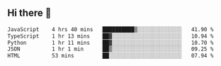 ## Hi there 👋

<!--START_SECTION:waka-->

```txt
JavaScript    4 hrs 40 mins   ██████████▒░░░░░░░░░░░░░░   41.90 %
TypeScript    1 hr 13 mins    ██▓░░░░░░░░░░░░░░░░░░░░░░   10.94 %
Python        1 hr 11 mins    ██▓░░░░░░░░░░░░░░░░░░░░░░   10.70 %
JSON          1 hr 1 min      ██▒░░░░░░░░░░░░░░░░░░░░░░   09.25 %
HTML          53 mins         ██░░░░░░░░░░░░░░░░░░░░░░░   07.94 %
```

<!--END_SECTION:waka-->

<!--
**taylor475/taylor475** is a ✨ _special_ ✨ repository because its `README.md` (this file) appears on your GitHub profile.

Here are some ideas to get you started:

- 🔭 I’m currently working on ...
- 🌱 I’m currently learning ...
- 👯 I’m looking to collaborate on ...
- 🤔 I’m looking for help with ...
- 💬 Ask me about ...
- 📫 How to reach me: ...
- 😄 Pronouns: ...
- ⚡ Fun fact: ...
-->
